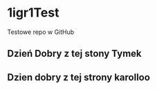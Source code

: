 # 1igr1Test
Testowe repo w GitHub
## Dzień Dobry z tej stony Tymek
## Dzien dobry z tej strony karolloo
